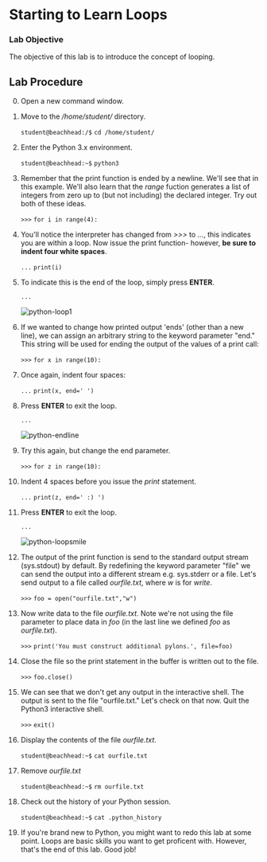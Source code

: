# Starting to Learn Loops

### Lab Objective

The objective of this lab is to introduce the concept of looping.

## Lab Procedure

0. Open a new command window.

0. Move to the */home/student/* directory.

    `student@beachhead:/$` `cd /home/student/`

0. Enter the Python 3.x environment.

    `student@beachhead:~$` `python3`

0. Remember that the print function is ended by a newline. We'll see that in this example. We'll also learn that the *range* fuction generates a list of integers from zero up to (but not including) the declared integer. Try out both of these ideas.

    `>>>` `for i in range(4):`

0. You'll notice the interpreter has changed from *>>>* to *...*, this indicates you are within a loop. Now issue the print function- however, **be sure to indent four white spaces**.

    `...`     `print(i)`

0. To indicate this is the end of the loop, simply press **ENTER**.

    `...` 

    ![python-loop1](https://alta3.com/static/images/python/python_print_input_output_009.png)

0. If we wanted to change how printed output 'ends' (other than a new line), we can assign an arbitrary string to the keyword parameter "end." This string will be used for ending the output of the values of a print call:

    `>>>` `for x in range(10):`

0. Once again, indent four spaces:

    `...`     `print(x, end=' ')`

0. Press **ENTER** to exit the loop.

    `...` 

    ![python-endline](https://alta3.com/static/images/python/python_print_input_output_010.png)


0. Try this again, but change the end parameter.

    `>>>` `for z in range(10):`
    
0. Indent 4 spaces before you issue the *print* statement.

    `...`     `print(z, end=' :) ')`

0. Press **ENTER** to exit the loop.

    `...`
    
    ![python-loopsmile](https://alta3.com/static/images/python/python_print_input_output_011.png)
    
0. The output of the print function is send to the standard output stream (sys.stdout) by default. By redefining the keyword parameter "file" we can send the output into a different stream e.g. sys.stderr or a file. Let's send output to a file called *ourfile.txt*, where *w* is for *write*.

    `>>>` `foo = open("ourfile.txt","w")`

0. Now write data to the file *ourfile.txt*. Note we're not using the file parameter to place data in *foo* (in the last line we defined *foo* as *ourfile.txt*).

    `>>>` `print('You must construct additional pylons.', file=foo)`
    
0. Close the file so the print statement in the buffer is written out to the file.

    `>>>` `foo.close()`

0. We can see that we don't get any output in the interactive shell. The output is sent to the file "ourfile.txt." Let's check on that now. Quit the Python3 interactive shell.

    `>>>` `exit()`

0. Display the contents of the file *ourfile.txt*.

    `student@beachhead:~$` `cat ourfile.txt`
    
0. Remove *ourfile.txt*

    `student@beachhead:~$` `rm ourfile.txt`
    
0. Check out the history of your Python session.

    `student@beachhead:~$` `cat .python_history`

0. If you're brand new to Python, you might want to redo this lab at some point. Loops are basic skills you want to get proficent with. However, that's the end of this lab. Good job!
